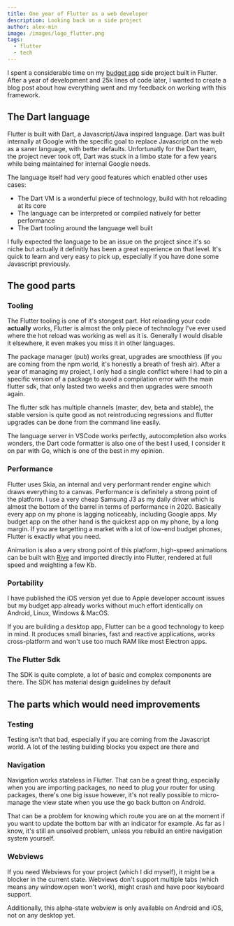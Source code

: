 ```yaml
---
title: One year of Flutter as a web developer
description: Looking back on a side project
author: alex-min
image: /images/logo_flutter.png
tags:
  - flutter
  - tech
---
```


I spent a considerable time on my [budget app](https://mavio.fr) side project built in Flutter. After a year of development and 25k lines of code later, I wanted to create a blog post about how everything went and my feedback on working with this framework.

## The Dart language

Flutter is built with Dart, a Javascript/Java inspired language. Dart was built internally at Google with the specific goal to replace Javascript on the web as a saner language, with better defaults. Unfortunatly for the Dart team, the project never took off, Dart was stuck in a limbo state for a few years while being maintained for internal Google needs.

The language itself had very good features which enabled other uses cases:
 - The Dart VM is a wonderful piece of technology, build with hot reloading at its core
 - The language can be interpreted or compiled natively for better performance
 - The Dart tooling around the language well built

I fully expected the language to be an issue on the project since it's so niche but actually it definitly has been a great experience on that level. It's quick to learn and very easy to pick up, especially if you have done some Javascript previously. 

## The good parts

### Tooling

The Flutter tooling is one of it's stongest part. Hot reloading your code **actually** works, Flutter is almost the only piece of technology I've ever used where the hot reload was working as well as it is. Generally I would disable it elsewhere, it even makes you miss it in other languages.

The package manager (pub) works great, upgrades are smoothless (if you are coming from the npm world, it's honestly a breath of fresh air). After a year of managing my project, I only had a single conflict where I had to pin a specific version of a package to avoid a compilation error with the main flutter sdk, that only lasted two weeks and then upgrades were smooth again.

The flutter sdk has multiple channels (master, dev, beta and stable), the stable version is quite good as not reintroducing regressions and flutter upgrades can be done from the command line easily. 

The language server in VSCode works perfectly, autocompletion also works wonders, the Dart code formatter is also one of the best I used, I consider it on par with Go, which is one of the best in my opinion.


### Performance

Flutter uses Skia, an internal and very performant render engine which draws everything to a canvas. Performance is definitely a strong point of the platform. I use a very cheap Samsung J3 as my daily driver which is almost the bottom of the barrel in terms of performance in 2020. Basically every app on my phone is lagging noticeably, including Google apps. My budget app on the other hand is the quickest app on my phone, by a long margin. If you are targetting a market with a lot of low-end budget phones, Flutter is exactly what you need.

Animation is also a very strong point of this platform, high-speed animations can be built with [Rive](https://rive.app/) and imported directly into Flutter, rendered at full speed and weighting a few Kb.

### Portability

I have published the iOS version yet due to Apple developer account issues but my budget app already works without much effort identically on Android, Linux, Windows & MacOS.

If you are building a desktop app, Flutter can be a good technology to keep in mind. It produces small binaries, fast and reactive applications, works cross-platform and won't use too much RAM like most Electron apps.

### The Flutter Sdk

The SDK is quite complete, a lot of basic and complex components are there. The SDK has material design guidelines by default 

## The parts which would need improvements

### Testing

Testing isn't that bad, especially if you are coming from the Javascript world. A lot of the testing building blocks you expect are there and 

### Navigation

Navigation works stateless in Flutter. That can be a great thing, especially when you are importing packages, no need to plug your router for using packages, there's one big issue however, it's not really possible to micro-manage the view state when you use the go back button on Android.

That can be a problem for knowing which route you are on at the moment if you want to update the bottom bar with an indicator for example. As far as I know, it's still an unsolved problem, unless you rebuild an entire navigation system yourself.

### Webviews

If you need Webviews for your project (which I did myself), it might be a blocker in the current state. Webviews don't support multiple tabs (which means any window.open won't work), might crash and have poor keyboard support.

Additionally, this alpha-state webview is only available on Android and iOS, not on any desktop yet.



